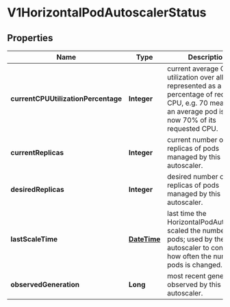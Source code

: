 

# V1HorizontalPodAutoscalerStatus

## Properties

Name | Type | Description | Notes
------------ | ------------- | ------------- | -------------
**currentCPUUtilizationPercentage** | **Integer** | current average CPU utilization over all pods, represented as a percentage of requested CPU, e.g. 70 means that an average pod is using now 70% of its requested CPU. |  [optional]
**currentReplicas** | **Integer** | current number of replicas of pods managed by this autoscaler. | 
**desiredReplicas** | **Integer** | desired number of replicas of pods managed by this autoscaler. | 
**lastScaleTime** | [**DateTime**](DateTime.md) | last time the HorizontalPodAutoscaler scaled the number of pods; used by the autoscaler to control how often the number of pods is changed. |  [optional]
**observedGeneration** | **Long** | most recent generation observed by this autoscaler. |  [optional]



